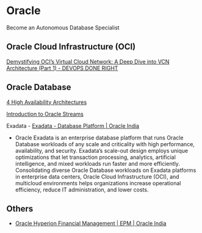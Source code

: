 # Oracle

Become an Autonomous Database Specialist

## Oracle Cloud Infrastructure (OCI)

[Demystifying OCI’s Virtual Cloud Network: A Deep Dive into VCN Architecture (Part 1) - DEVOPS DONE RIGHT](https://blog.opstree.com/2024/01/16/demystifying-ocis-virtual-cloud-network-a-deep-dive-into-vcn-architecture/)

## Oracle Database

[4 High Availability Architectures](https://docs.oracle.com/cd/B13789_01/server.101/b10726/architectures.htm)

[Introduction to Oracle Streams](https://docs.oracle.com/en/database/oracle/oracle-database/12.2/strms/introduction-to-oracle-streams.html)

Exadata - [Exadata - Database Platform | Oracle India](https://www.oracle.com/in/engineered-systems/exadata/)

- Oracle Exadata is an enterprise database platform that runs Oracle Database workloads of any scale and criticality with high performance, availability, and security. Exadata’s scale-out design employs unique optimizations that let transaction processing, analytics, artificial intelligence, and mixed workloads run faster and more efficiently. Consolidating diverse Oracle Database workloads on Exadata platforms in enterprise data centers, Oracle Cloud Infrastructure (OCI), and multicloud environments helps organizations increase operational efficiency, reduce IT administration, and lower costs.

## Others

- [Oracle Hyperion Financial Management | EPM | Oracle India](https://www.oracle.com/in/performance-management/hyperion-financial-management/)
